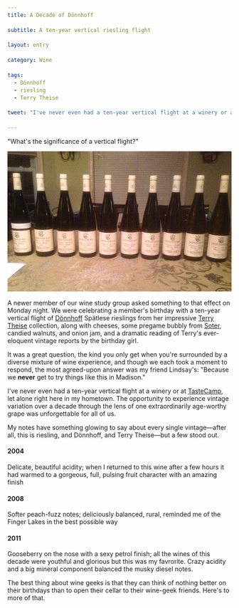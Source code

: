 ```yaml
---
title: A Decade of Dönnhoff

subtitle: A ten-year vertical riesling flight

layout: entry

category: Wine

tags:
  - Dönnhoff
  - riesling
  - Terry Theise

tweet: "I've never even had a ten-year vertical flight at a winery or at TasteCamp, let alone right here in my hometown."

---
```


"What's the significance of a vertical flight?"

![Donnhoff vertical flight](/photos/donnhoffflight.jpg "Donnhoff bottles from 2004 to 2014")

A newer member of our wine study group asked something to that effect on Monday night. We were celebrating a member's birthday with a ten-year vertical flight of [Dönnhoff](http://www.doennhoff.com) Spätlese rieslings from her impressive [Terry Theise](http://www.skurnikwines.com/msw/terry_theise.html) collection, along with cheeses, some pregame bubbly from [Soter](http://sotervineyards.com/wines), candied walnuts, and onion jam, and a dramatic reading of Terry's ever-eloquent vintage reports by the birthday girl.

It was a great question, the kind you only get when you're surrounded by a diverse mixture of wine experience, and though we each took a moment to respond, the most agreed-upon answer was my friend Lindsay's: "Because we **never** get to try things like this in Madison."

I've never even had a ten-year vertical flight at a winery or at [TasteCamp](http://stellenbauchery.com/blog/10-15-2014/tastecamp.html), let alone right here in my hometown. The opportunity to experience vintage variation over a decade through the lens of one extraordinarily age-worthy grape was unforgettable for all of us.

My notes have something glowing to say about every single vintage––after all, this is riesling, and Dönnhoff, and Terry Theise––but a few stood out. 

#### 2004
Delicate, beautiful acidity; when I returned to this wine after a few hours it had warmed to a gorgeous, full, pulsing fruit character with an amazing finish
#### 2008
Softer peach-fuzz notes; deliciously balanced, rural, reminded me of the Finger Lakes in the best possible way
#### 2011
Gooseberry on the nose with a sexy petrol finish; all the wines of this decade were youthful and glorious but this was my favrorite. Crazy acidity and a big mineral component balanced the musky diesel notes.

The best thing about wine geeks is that they can think of nothing better on their birthdays than to open their cellar to their wine-geek friends. Here's to more of that. 